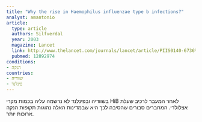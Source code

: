 ```yaml
---
title: "Why the rise in Haemophilus influenzae type b infections?"
analyst: amantonio
article:
  type: article
  authors: Silfverdal
  year: 2003
  magazine: Lancet
  link: http://www.thelancet.com/journals/lancet/article/PIIS0140-6736%2803%2913986-4
  pubmed: 12892974
conditions:
- הנקה
countries:
- שוודיה
- פינלנד
---
```


בשוודיה ובפינלנד לא נרשמה עליה בכמות מקרי HiB לאחר המעבר לרכיב שעלת אצלולרי. המחברים סבורים שהסיבה לכך היא שבמדינות האלה נהוגות תקופות הנקה ארוכות יותר.
